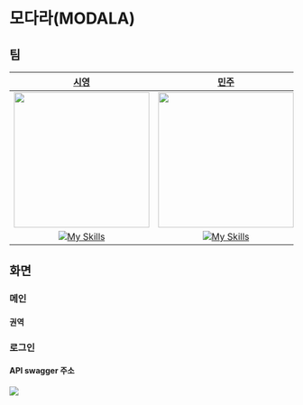# 모다라(MODALA)
## 팀
| [시영](https://github.com/krsy0411) | [민주](https://github.com/minzzn) | [현민](https://github.com/baekggum) | [용원](https://github.com/ChoiYongWon)
|:-:|:-:|:-:|:-:|
| <img src="https://avatars.githubusercontent.com/u/90031820?v=4" width="240px" height="240px"> | <img src="https://avatars.githubusercontent.com/u/97500865?v=4" width="240px" height="240px"> | <img src="https://avatars.githubusercontent.com/u/127816292?v=4" width="240px" height="240px"> | <img src="https://avatars.githubusercontent.com/u/40623433?v=4" width="240px" height="240px"> |
|[![My Skills](https://skillicons.dev/icons?i=react,ts,vite,styledcomponents&perline=4)](https://skillicons.dev) | [![My Skills](https://skillicons.dev/icons?i=react,ts,vite,styledcomponents&perline=4)](https://skillicons.dev) |[![My Skills](https://skillicons.dev/icons?i=react,ts,vite,styledcomponents&perline=4)](https://skillicons.dev) | [![My Skills](https://skillicons.dev/icons?i=nest,nginx,aws,docker&perline=4)](https://skillicons.dev) |

## 화면
### 메인
#### 권역
### 로그인

#### API swagger 주소

<a href="https://api.modala.info" alt="swagger-link"><img src="https://img.shields.io/badge/Swagger-85EA2D?style=for-the-badge&logo=swagger&logoColor=black" /></a>
